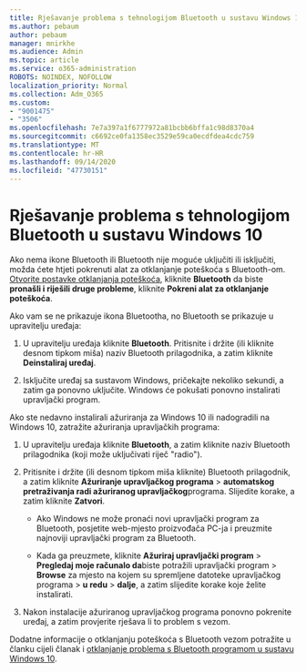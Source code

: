 ```yaml
---
title: Rješavanje problema s tehnologijom Bluetooth u sustavu Windows 10
ms.author: pebaum
author: pebaum
manager: mnirkhe
ms.audience: Admin
ms.topic: article
ms.service: o365-administration
ROBOTS: NOINDEX, NOFOLLOW
localization_priority: Normal
ms.collection: Adm_O365
ms.custom:
- "9001475"
- "3506"
ms.openlocfilehash: 7e7a397a1f6777972a81bcbb6bffa1c98d8370a4
ms.sourcegitcommit: c6692ce0fa1358ec3529e59ca0ecdfdea4cdc759
ms.translationtype: MT
ms.contentlocale: hr-HR
ms.lasthandoff: 09/14/2020
ms.locfileid: "47730151"
---
```

# <a name="fix-bluetooth-problems-in-windows-10"></a>Rješavanje problema s tehnologijom Bluetooth u sustavu Windows 10

Ako nema ikone Bluetooth ili Bluetooth nije moguće uključiti ili isključiti, možda ćete htjeti pokrenuti alat za otklanjanje poteškoća s Bluetooth-om. [Otvorite postavke otklanjanja poteškoća](ms-settings:troubleshoot), kliknite **Bluetooth** da biste **pronašli i riješili druge probleme**, kliknite **Pokreni alat za otklanjanje poteškoća**.

Ako vam se ne prikazuje ikona Bluetootha, no Bluetooth se prikazuje u upravitelju uređaja:

1. U upravitelju uređaja kliknite **Bluetooth**. Pritisnite i držite (ili kliknite desnom tipkom miša) naziv Bluetooth prilagodnika, a zatim kliknite **Deinstaliraj uređaj**.

2. Isključite uređaj sa sustavom Windows, pričekajte nekoliko sekundi, a zatim ga ponovno uključite. Windows će pokušati ponovno instalirati upravljački program.

Ako ste nedavno instalirali ažuriranja za Windows 10 ili nadogradili na Windows 10, zatražite ažuriranja upravljačkih programa:

1. U upravitelju uređaja kliknite **Bluetooth**, a zatim kliknite naziv Bluetooth prilagodnika (koji može uključivati riječ "radio").

2. Pritisnite i držite (ili desnom tipkom miša kliknite) Bluetooth prilagodnik, a zatim kliknite **Ažuriranje upravljačkog programa**  >  **automatskog pretraživanja radi ažuriranog upravljačkog**programa. Slijedite korake, a zatim kliknite **Zatvori**.

      - Ako Windows ne može pronaći novi upravljački program za Bluetooth, posjetite web-mjesto proizvođača PC-ja i preuzmite najnoviji upravljački program za Bluetooth.

    - Kada ga preuzmete, kliknite **Ažuriraj upravljački program**  >  **Pregledaj moje računalo da**biste potražili upravljački program  >  **Browse** za mjesto na kojem su spremljene datoteke upravljačkog programa > **u redu**  >  **dalje**, a zatim slijedite korake koje želite instalirati.

3. Nakon instalacije ažuriranog upravljačkog programa ponovno pokrenite uređaj, a zatim provjerite rješava li to problem s vezom.

Dodatne informacije o otklanjanju poteškoća s Bluetooth vezom potražite u članku cijeli članak i [otklanjanje problema s Bluetooth programom u sustavu Windows 10](https://support.microsoft.com/help/14169/windows-10-fix-bluetooth-problems).
